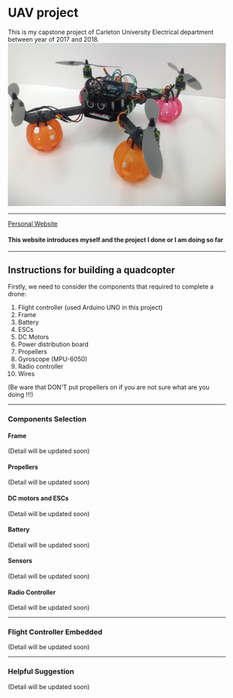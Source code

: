 # UAV project
This is my capstone project of Carleton University Electrical department between year of 2017 and 2018.
![alt text](https://github.com/Buhnahnaah/UAV-Project/blob/master/Quadcopter%20pic.JPG)

-----
[Personal Website](https://www.yihanzhu.com)
#### This website introduces myself and the project I done or I am doing so far
-----

## Instructions for building a quadcopter

Firstly, we need to consider the components that required to complete a drone:
1. Flight controller (used Arduino UNO in this project)
2. Frame
3. Battery
4. ESCs
5. DC Motors
6. Power distribution board
7. Propellers
8. Gyroscope (MPU-6050)
9. Radio controller
10. Wires

(Be ware that DON'T put propellers on if you are not sure what are you doing !!!)

-----

### Components Selection
#### Frame
(Detail will be updated soon)
#### Propellers
(Detail will be updated soon)
#### DC motors and ESCs
(Detail will be updated soon)
#### Battery
(Detail will be updated soon)
#### Sensors
(Detail will be updated soon)
#### Radio Controller
(Detail will be updated soon)

-----
### Flight Controller Embedded
(Detail will be updated soon)

-----
### Helpful Suggestion
(Detail will be updated soon)
